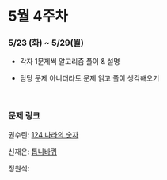 # 5월 4주차

### 5/23 (화) ~ 5/29(월)

- 각자 1문제씩 알고리즘 풀이 & 설명

- 담당 문제 아니더라도 문제 읽고 풀이 생각해오기
  
  <br>

### 문제 링크

권수린: [124 나라의 숫자](https://school.programmers.co.kr/learn/courses/30/lessons/12899# (수정됨))

신재은: [톱니바퀴](https://www.acmicpc.net/problem/14891)

정원석: []()
